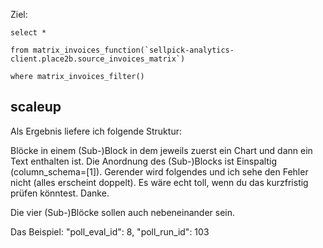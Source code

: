 Ziel:

```
select *

from matrix_invoices_function(`sellpick-analytics-client.place2b.source_invoices_matrix`)

where matrix_invoices_filter()
```



## scaleup
Als Ergebnis liefere ich folgende Struktur:

Blöcke in einem (Sub-)Block in dem jeweils zuerst ein Chart und dann ein Text enthalten ist. Die Anordnung des (Sub-)Blocks ist Einspaltig (column_schema=[1]). Gerender wird folgendes und ich sehe den Fehler nicht (alles erscheint doppelt). Es wäre echt toll, wenn du das kurzfristig prüfen könntest. Danke.

Die vier (Sub-)Blöcke sollen auch nebeneinander sein.

Das Beispiel: "poll_eval_id": 8, "poll_run_id": 103